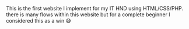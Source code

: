 This is the first website I implement for my IT HND using HTML/CSS/PHP. there is many flows within this website but for a complete beginner I considered this as a win 😅
